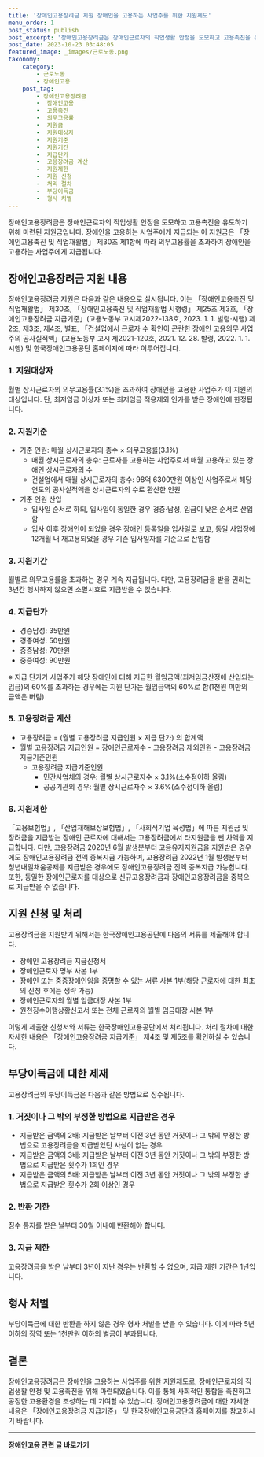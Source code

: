 ```yaml
---
title: '장애인고용장려금 지원 장애인을 고용하는 사업주를 위한 지원제도'
menu_order: 1
post_status: publish
post_excerpt: '장애인고용장려금은 장애인근로자의 직업생활 안정을 도모하고 고용촉진을 유도하기 위해 마련된 지원금입니다. 장애인을 고용하는 사업주에게 지급되는 이 지원금은  장애인고용촉진 및 직업재활법  제30조 제1항에 따라 의무고용률을 초과하여 장애인을 고용하는 사업주에게 지급됩니다.'
post_date: 2023-10-23 03:48:05
featured_image: _images/근로노동.png
taxonomy:
    category:
        - 근로노동
        - 장애인고용
    post_tag:
        - 장애인고용장려금
        -  장애인고용
        -  고용촉진
        -  의무고용률
        -  지원금
        -  지원대상자
        -  지원기준
        -  지원기간
        -  지급단가
        -  고용장려금 계산
        -  지원제한
        -  지원 신청
        -  처리 절차
        -  부당이득금
        -  형사 처벌
---
```



장애인고용장려금은 장애인근로자의 직업생활 안정을 도모하고 고용촉진을 유도하기 위해 마련된 지원금입니다. 장애인을 고용하는 사업주에게 지급되는 이 지원금은 「장애인고용촉진 및 직업재활법」 제30조 제1항에 따라 의무고용률을 초과하여 장애인을 고용하는 사업주에게 지급됩니다.

## 장애인고용장려금 지원 내용

장애인고용장려금 지원은 다음과 같은 내용으로 실시됩니다. 이는 「장애인고용촉진 및 직업재활법」 제30조, 「장애인고용촉진 및 직업재활법 시행령」 제25조 제3호, 「장애인고용장려금 지급기준」(고용노동부 고시제2022-138호, 2023. 1. 1. 발령·시행) 제2조, 제3조, 제4조, 별표, 「건설업에서 근로자 수 확인이 곤란한 장애인 고용의무 사업주의 공사실적액」(고용노동부 고시 제2021-120호, 2021. 12. 28. 발령, 2022. 1. 1. 시행) 및 한국장애인고용공단 홈페이지에 따라 이루어집니다.

### 1. 지원대상자

월별 상시근로자의 의무고용률(3.1%)을 초과하여 장애인을 고용한 사업주가 이 지원의 대상입니다. 단, 최저임금 이상자 또는 최저임금 적용제외 인가를 받은 장애인에 한정됩니다.

### 2. 지원기준

- 기준 인원: 매월 상시근로자의 총수 × 의무고용률(3.1%)
   - 매월 상시근로자의 총수: 근로자를 고용하는 사업주로서 매월 고용하고 있는 장애인 상시근로자의 수
   - 건설업에서 매월 상시근로자의 총수: 98억 6300만원 이상인 사업주로서 해당 연도의 공사실적액을 상시근로자의 수로 환산한 인원
- 기준 인원 산입
   - 입사일 순서로 하되, 입사일이 동일한 경우 경증·남성, 임금이 낮은 순서로 산입함
   - 입사 이후 장애인이 되었을 경우 장애인 등록일을 입사일로 보고, 동일 사업장에 12개월 내 재고용되었을 경우 기존 입사일자를 기준으로 산입함

### 3. 지원기간

월별로 의무고용률을 초과하는 경우 계속 지급됩니다. 다만, 고용장려금을 받을 권리는 3년간 행사하지 않으면 소멸시효로 지급받을 수 없습니다.

### 4. 지급단가

- 경증남성: 35만원
- 경증여성: 50만원
- 중증남성: 70만원
- 중증여성: 90만원

※ 지급 단가가 사업주가 해당 장애인에 대해 지급한 월임금액(최저임금산정에 산입되는 임금)의 60%를 초과하는 경우에는 지원 단가는 월임금액의 60%로 함(1천원 미만의 금액은 버림)

### 5. 고용장려금 계산

- 고용장려금 = (월별 고용장려금 지급인원 × 지급 단가) 의 합계액
- 월별 고용장려금 지급인원 = 장애인근로자수 - 고용장려금 제외인원 - 고용장려금 지급기준인원
   - 고용장려금 지급기준인원
      - 민간사업체의 경우: 월별 상시근로자수 × 3.1%(소수점이하 올림)
      - 공공기관의 경우: 월별 상시근로자수 × 3.6%(소수점이하 올림)

### 6. 지원제한

「고용보험법」, 「산업재해보상보험법」, 「사회적기업 육성법」에 따른 지원금 및 장려금을 지급받는 장애인 근로자에 대해서는 고용장려금에서 타지원금을 뺀 차액을 지급합니다. 다만, 고용장려금 2020년 6월 발생분부터 고용유지지원금을 지원받은 경우에도 장애인고용장려금 전액 중복지급 가능하며, 고용장려금 2022년 1월 발생분부터 청년내일채움공제를 지급받은 경우에도 장애인고용장려금 전액 중복지급 가능합니다. 또한, 동일한 장애인근로자를 대상으로 신규고용장려금과 장애인고용장려금을 중복으로 지급받을 수 없습니다.

## 지원 신청 및 처리

고용장려금을 지원받기 위해서는 한국장애인고용공단에 다음의 서류를 제출해야 합니다.

- 장애인 고용장려금 지급신청서
- 장애인근로자 명부 사본 1부
- 장애인 또는 중증장애인임을 증명할 수 있는 서류 사본 1부(해당 근로자에 대한 최초의 신청 후에는 생략 가능)
- 장애인근로자의 월별 임금대장 사본 1부
- 원천징수이행상황신고서 또는 전체 근로자의 월별 임금대장 사본 1부

이렇게 제출한 신청서와 서류는 한국장애인고용공단에서 처리됩니다. 처리 절차에 대한 자세한 내용은 「장애인고용장려금 지급기준」 제4조 및 제5조를 확인하실 수 있습니다.

## 부당이득금에 대한 제재

고용장려금의 부당이득금은 다음과 같은 방법으로 징수됩니다.

### 1. 거짓이나 그 밖의 부정한 방법으로 지급받은 경우

- 지급받은 금액의 2배: 지급받은 날부터 이전 3년 동안 거짓이나 그 밖의 부정한 방법으로 고용장려금을 지급받았던 사실이 없는 경우
- 지급받은 금액의 3배: 지급받은 날부터 이전 3년 동안 거짓이나 그 밖의 부정한 방법으로 지급받은 횟수가 1회인 경우
- 지급받은 금액의 5배: 지급받은 날부터 이전 3년 동안 거짓이나 그 밖의 부정한 방법으로 지급받은 횟수가 2회 이상인 경우

### 2. 반환 기한

징수 통지를 받은 날부터 30일 이내에 반환해야 합니다.

### 3. 지급 제한

고용장려금을 받은 날부터 3년이 지난 경우는 반환할 수 없으며, 지급 제한 기간은 1년입니다. 

## 형사 처벌

부당이득금에 대한 반환을 하지 않은 경우 형사 처벌을 받을 수 있습니다. 이에 따라 5년 이하의 징역 또는 1천만원 이하의 벌금이 부과됩니다.

## 결론

장애인고용장려금은 장애인을 고용하는 사업주를 위한 지원제도로, 장애인근로자의 직업생활 안정 및 고용촉진을 위해 마련되었습니다. 이를 통해 사회적인 통합을 촉진하고 공정한 고용환경을 조성하는 데 기여할 수 있습니다. 장애인고용장려금에 대한 자세한 내용은 「장애인고용장려금 지급기준」 및 한국장애인고용공단의 홈페이지를 참고하시기 바랍니다.


<!-- wp:separator -->
<hr class="wp-block-separator has-alpha-channel-opacity"/>
<!-- /wp:separator -->

<!-- wp:group {"backgroundColor":"base","layout":{"type":"constrained"}} -->
<div class="wp-block-group has-base-background-color has-background"><!-- wp:paragraph {"align":"center","fontSize":"medium"} -->
<p class="has-text-align-center has-large-font-size"><strong>장애인고용 관련 글 바로가기</strong></p>
<!-- /wp:paragraph -->


<!-- wp:latest-posts
{"categories":[{"id":11037,"count":19,"description":"","link":"https://uknowlaw.com/category/%ec%9e%a5%ec%95%a0%ec%9d%b8%ea%b3%a0%ec%9a%a9/","name":"장애인고용","slug":"장애인고용","taxonomy":"category","parent":0,"meta":[],"_links":{"self":[{"href":"https://uknowlaw.com/wp-json/wp/v2/categories/11037"}],"collection":[{"href":"https://uknowlaw.com/wp-json/wp/v2/categories"}],"about":[{"href":"https://uknowlaw.com/wp-json/wp/v2/taxonomies/category"}],"wp:post_type":[{"href":"https://uknowlaw.com/wp-json/wp/v2/posts?categories=11037"}],"curies":[{"name":"wp","href":"https://api.w.org/{rel}","templated":true}]}}],"postsToShow":100,"excerptLength":28,"postLayout":"grid","columns":2,"featuredImageAlign":"left","featuredImageSizeSlug":"large","fontSize":18px} /--></div>
<!-- /wp:group -->